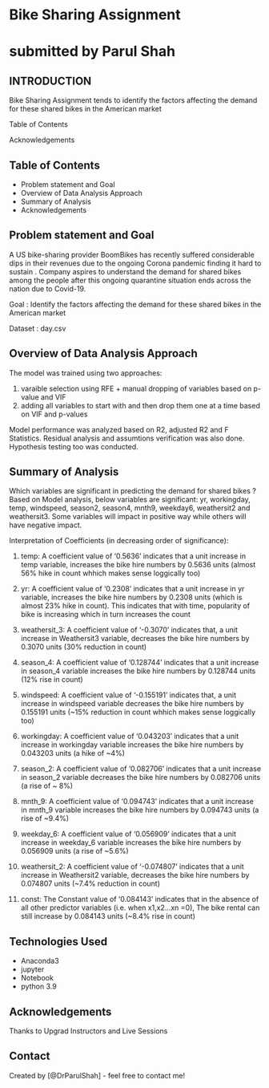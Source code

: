 # Bike Sharing Assignment
# submitted by Parul Shah

## INTRODUCTION
Bike Sharing Assignment tends to identify the factors affecting the demand for these shared bikes in the American market

Table of Contents


Acknowledgements

## Table of Contents
* Problem statement and Goal
* Overview of Data Analysis Approach
* Summary of Analysis
* Acknowledgements


## Problem statement and Goal
A US bike-sharing provider BoomBikes has recently suffered considerable dips in their revenues due to the ongoing Corona pandemic finding it hard to sustain .
Company aspires to understand the demand for shared bikes among the people after this ongoing quarantine situation ends across the nation due to Covid-19.

Goal : Identify the factors affecting the demand for these shared bikes in the American market

Dataset : day.csv

## Overview of Data Analysis Approach
The model was trained using two approaches:
1. varaible selection using RFE + manual dropping of variables based on p-value and VIF
2. adding all variables to start with and then drop them one at a time based on VIF and p-values

Model performance was analyzed based on R2, adjusted R2 and F Statistics.
Residual analysis and assumtions verification was also done.
Hypothesis testing too was conducted.

## Summary of Analysis
Which variables are significant in predicting the demand for shared bikes ? 
Based on Model analysis, below variables are significant: yr, workingday, temp, windspeed, season2, season4, mnth9, weekday6, weathersit2 and weathersit3. 
Some variables will impact in positive way while others will have negative impact. 

Interpretation of Coefficients (in decreasing order of significance):

1. temp: A coefficient value of ‘0.5636’ indicates that a unit increase in temp variable, increases the bike hire numbers by 0.5636 units (almost 56% hike in count whhich makes sense loggically too)

2. yr: A coefficient value of ‘0.2308’ indicates that a unit increase in yr variable, increases the bike hire numbers by 0.2308 units (which is almost 23% hike in count). This indicates that with time, popularity of bike is increasing which in turn increases the count

3. weathersit_3: A coefficient value of ‘-0.3070’ indicates that, a unit increase in Weathersit3 variable, decreases the bike hire numbers by 0.3070 units (30% reduction in count)

4. season_4: A coefficient value of ‘0.128744’ indicates that a unit increase in season_4 variable increases the bike hire numbers by 0.128744 units (12% rise in count)

5. windspeed: A coefficient value of ‘-0.155191’ indicates that, a unit increase in windspeed variable decreases the bike hire numbers by 0.155191 units (~15% reduction in count whhich makes sense loggically too)

6. workingday: A coefficient value of ‘0.043203’ indicates that a unit increase in workingday variable increases the bike hire numbers by 0.043203 units (a hike of ~4%)

7. season_2: A coefficient value of ‘0.082706’ indicates that a unit increase in season_2 variable decreases the bike hire numbers by 0.082706 units (a rise of ~ 8%)

8. mnth_9: A coefficient value of ‘0.094743’ indicates that a unit increase in mnth_9 variable increases the bike hire numbers by 0.094743 units (a rise of ~9.4%)

9. weekday_6: A coefficient value of ‘0.056909’ indicates that a unit increase in weekday_6 variable increases the bike hire numbers by 0.056909 units (a rise of ~5.6%)

10. weathersit_2: A coefficient value of ‘-0.074807’ indicates that a unit increase in Weathersit2 variable, decreases the bike hire numbers by 0.074807 units (~7.4% reduction in count)

11. const: The Constant value of ‘0.084143’ indicates that in the absence of all other predictor variables (i.e. when x1,x2...xn =0), The bike rental can still increase by 0.084143 units (~8.4% rise in count)

## Technologies Used
* Anaconda3 
* jupyter 
* Notebook
* python 3.9

## Acknowledgements
Thanks to Upgrad Instructors and Live Sessions

## Contact
Created by [@DrParulShah] - feel free to contact me!


